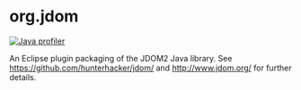 # org.jdom
 [![Java profiler](https://www.ej-technologies.com/images/product_banners/jprofiler_small.png)](https://www.ej-technologies.com/products/jprofiler/overview.html)
 
An Eclipse plugin packaging of the JDOM2 Java library. See https://github.com/hunterhacker/jdom/ and http://www.jdom.org/ for further details.
